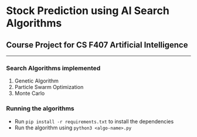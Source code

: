 # Stock Prediction using AI Search Algorithms
## Course Project for CS F407 Artificial Intelligence
---

### Search Algorithms implemented
1. Genetic Algorithm
1. Particle Swarm Optimization
1. Monte Carlo

### Running the algorithms
- Run `pip install -r requirements.txt` to install the dependencies
- Run the algorithm using `python3 <algo-name>.py`